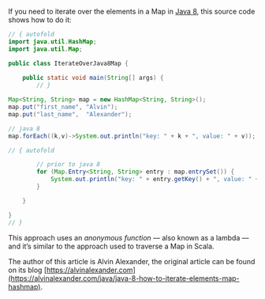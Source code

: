 If you need to iterate over the elements in a Map in [Java 8](http://www.oracle.com/technetwork/java/javase/8-whats-new-2157071.html), this source code shows how to do it:



```java runnable
// { autofold
import java.util.HashMap;
import java.util.Map;

public class IterateOverJava8Map {
    
    public static void main(String[] args) {
        // }

Map<String, String> map = new HashMap<String, String>();
map.put("first_name", "Alvin");
map.put("last_name",  "Alexander");

// java 8
map.forEach((k,v)->System.out.println("key: " + k + ", value: " + v));

// { autofold

        // prior to java 8
        for (Map.Entry<String, String> entry : map.entrySet()) {
            System.out.println("key: " + entry.getKey() + ", value: " + entry.getValue());
        }

    }

}
// }
```
This approach uses an _anonymous function_ — also known as a lambda — and it’s similar to the approach used to traverse a Map in Scala.

The author of this article is Alvin Alexander, the original article can be found on its blog [https://alvinalexander.com](https://alvinalexander.com/java/java-8-how-to-iterate-elements-map-hashmap).
